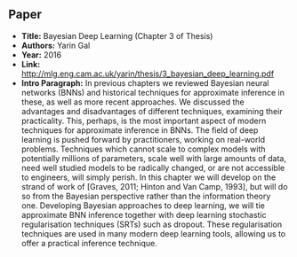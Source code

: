 ## Paper
  - **Title:** Bayesian Deep Learning (Chapter 3 of Thesis)
  - **Authors:** Yarin Gal
  - **Year:** 2016
  - **Link:** http://mlg.eng.cam.ac.uk/yarin/thesis/3_bayesian_deep_learning.pdf
  - **Intro Paragraph:** In previous chapters we reviewed Bayesian neural networks (BNNs) and historical techniques for approximate inference in these, as well as more recent approaches. We discussed the advantages and disadvantages of different techniques, examining their practicality. This, perhaps, is the most important aspect of modern techniques for approximate inference in BNNs. The field of deep learning is pushed forward by practitioners, working on real-world problems. Techniques which cannot scale to complex models with potentially millions of parameters, scale well with large amounts of data, need well studied models to be radically changed, or are not accessible to engineers, will simply perish. In this chapter we will develop on the strand of work of [Graves, 2011; Hinton and Van Camp, 1993], but will do so from the Bayesian perspective rather than the information theory one. Developing Bayesian approaches to deep learning, we will tie approximate BNN inference together with deep learning stochastic regularisation techniques (SRTs) such as dropout. These regularisation techniques are used in many modern deep learning tools, allowing us to offer a practical inference technique.
